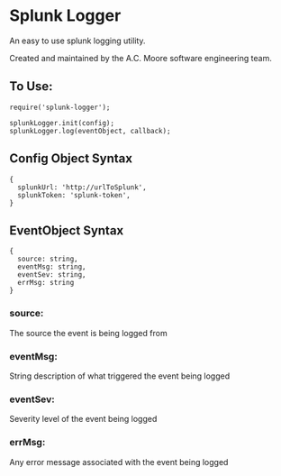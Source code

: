 # Splunk Logger

An easy to use splunk logging utility.

Created and maintained by the A.C. Moore software engineering team.  

## To Use:
```
require('splunk-logger');

splunkLogger.init(config);
splunkLogger.log(eventObject, callback);
```

## Config Object Syntax
```
{
  splunkUrl: 'http://urlToSplunk',
  splunkToken: 'splunk-token',
}
```

## EventObject Syntax
```
{
  source: string,
  eventMsg: string,
  eventSev: string,
  errMsg: string
}
```
### source:
The source the event is being logged from 
### eventMsg:
String description of what triggered the event being logged
### eventSev:
Severity level of the event being logged
### errMsg:
Any error message associated with the event being logged
